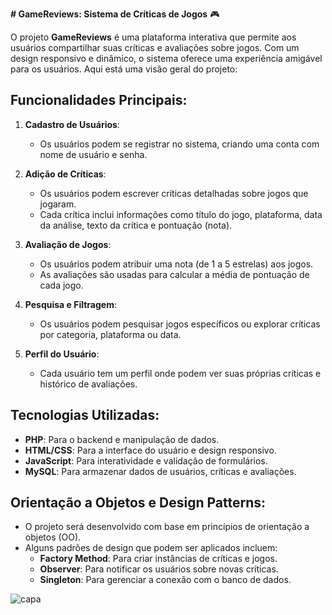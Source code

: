 **# GameReviews: Sistema de Críticas de Jogos** 🎮

O projeto **GameReviews** é uma plataforma interativa que permite aos usuários compartilhar suas críticas e avaliações sobre jogos. Com um design responsivo e dinâmico, o sistema oferece uma experiência amigável para os usuários. Aqui está uma visão geral do projeto:

## Funcionalidades Principais:
1. **Cadastro de Usuários**:
    - Os usuários podem se registrar no sistema, criando uma conta com nome de usuário e senha.

2. **Adição de Críticas**:
    - Os usuários podem escrever críticas detalhadas sobre jogos que jogaram.
    - Cada crítica inclui informações como título do jogo, plataforma, data da análise, texto da crítica e pontuação (nota).

3. **Avaliação de Jogos**:
    - Os usuários podem atribuir uma nota (de 1 a 5 estrelas) aos jogos.
    - As avaliações são usadas para calcular a média de pontuação de cada jogo.

4. **Pesquisa e Filtragem**:
    - Os usuários podem pesquisar jogos específicos ou explorar críticas por categoria, plataforma ou data.

5. **Perfil do Usuário**:
    - Cada usuário tem um perfil onde podem ver suas próprias críticas e histórico de avaliações.

## Tecnologias Utilizadas:
- **PHP**: Para o backend e manipulação de dados.
- **HTML/CSS**: Para a interface do usuário e design responsivo.
- **JavaScript**: Para interatividade e validação de formulários.
- **MySQL**: Para armazenar dados de usuários, críticas e avaliações.

## Orientação a Objetos e Design Patterns:
- O projeto será desenvolvido com base em princípios de orientação a objetos (OO).
- Alguns padrões de design que podem ser aplicados incluem:
    - **Factory Method**: Para criar instâncias de críticas e jogos.
    - **Observer**: Para notificar os usuários sobre novas críticas.
    - **Singleton**: Para gerenciar a conexão com o banco de dados.
      
![capa](https://github.com/mercesleonardo/GameReviews/assets/104258969/9d358b01-2918-44ac-9dce-177b7205eb95)
